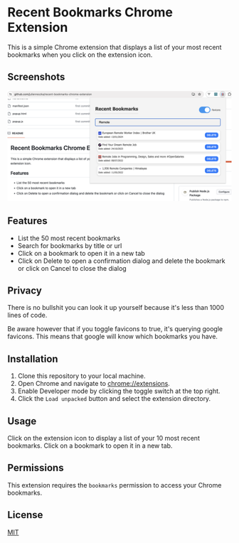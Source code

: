 # Recent Bookmarks Chrome Extension

This is a simple Chrome extension that displays a list of your most recent bookmarks when you click on the extension icon.

## Screenshots

![Screenshot 1](screenshots/screenshot-1.png)

## Features

- List the 50 most recent bookmarks
- Search for bookmarks by title or url
- Click on a bookmark to open it in a new tab
- Click on Delete to open a confirmation dialog and delete the bookmark or click on Cancel to close the dialog

## Privacy

There is no bullshit you can look it up yourself because it's less than 1000 lines of code.

Be aware however that if you toggle favicons to true, it's querying google favicons.
This means that google will know which bookmarks you have.

## Installation

1. Clone this repository to your local machine.
2. Open Chrome and navigate to [chrome://extensions](chrome://extensions).
3. Enable Developer mode by clicking the toggle switch at the top right.
4. Click the `Load unpacked` button and select the extension directory.

## Usage

Click on the extension icon to display a list of your 10 most recent bookmarks. Click on a bookmark to open it in a new tab.

## Permissions

This extension requires the `bookmarks` permission to access your Chrome bookmarks.

<!-- ## Contributing

Pull requests are welcome. For major changes, please open an issue first to discuss what you would like to change. -->

## License

[MIT](https://choosealicense.com/licenses/mit/)
